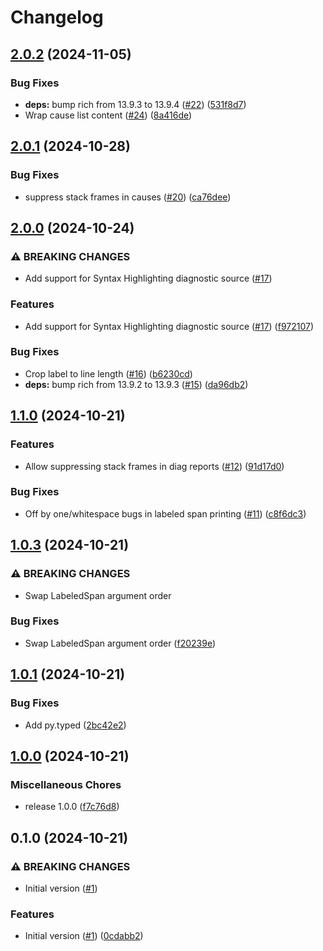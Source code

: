 # Changelog

## [2.0.2](https://github.com/risqcapital/pyagnostics/compare/v2.0.1...v2.0.2) (2024-11-05)


### Bug Fixes

* **deps:** bump rich from 13.9.3 to 13.9.4 ([#22](https://github.com/risqcapital/pyagnostics/issues/22)) ([531f8d7](https://github.com/risqcapital/pyagnostics/commit/531f8d7a3a1716cbb28e7347fdac09ee6c0d7788))
* Wrap cause list content ([#24](https://github.com/risqcapital/pyagnostics/issues/24)) ([8a416de](https://github.com/risqcapital/pyagnostics/commit/8a416def1f9a473e551a993b90dc13fd59d7ee7a))

## [2.0.1](https://github.com/risqcapital/pyagnostics/compare/v2.0.0...v2.0.1) (2024-10-28)


### Bug Fixes

* suppress stack frames in causes ([#20](https://github.com/risqcapital/pyagnostics/issues/20)) ([ca76dee](https://github.com/risqcapital/pyagnostics/commit/ca76dee920be9e90d3d696f67cfd571d6354e9ea))

## [2.0.0](https://github.com/risqcapital/pyagnostics/compare/v1.1.0...v2.0.0) (2024-10-24)


### ⚠ BREAKING CHANGES

* Add support for Syntax Highlighting diagnostic source ([#17](https://github.com/risqcapital/pyagnostics/issues/17))

### Features

* Add support for Syntax Highlighting diagnostic source ([#17](https://github.com/risqcapital/pyagnostics/issues/17)) ([f972107](https://github.com/risqcapital/pyagnostics/commit/f972107062004ec69b7b3021f7ae58070777b134))


### Bug Fixes

* Crop label to line length ([#16](https://github.com/risqcapital/pyagnostics/issues/16)) ([b6230cd](https://github.com/risqcapital/pyagnostics/commit/b6230cd9b036d1c5c17d5664b13bba90684b9ed8))
* **deps:** bump rich from 13.9.2 to 13.9.3 ([#15](https://github.com/risqcapital/pyagnostics/issues/15)) ([da96db2](https://github.com/risqcapital/pyagnostics/commit/da96db2cfe49706bcea8ae10ec3f7f8894413215))

## [1.1.0](https://github.com/risqcapital/pyagnostics/compare/v1.0.3...v1.1.0) (2024-10-21)


### Features

* Allow suppressing stack frames in diag reports ([#12](https://github.com/risqcapital/pyagnostics/issues/12)) ([91d17d0](https://github.com/risqcapital/pyagnostics/commit/91d17d09fc5d3f9f22b9717bac30e4aaede33452))


### Bug Fixes

* Off by one/whitespace bugs in labeled span printing ([#11](https://github.com/risqcapital/pyagnostics/issues/11)) ([c8f6dc3](https://github.com/risqcapital/pyagnostics/commit/c8f6dc33023a3f0834a7a123b0cf60cae1c565a3))

## [1.0.3](https://github.com/risqcapital/pyagnostics/compare/v1.0.1...v1.0.3) (2024-10-21)


### ⚠ BREAKING CHANGES

* Swap LabeledSpan argument order

### Bug Fixes

* Swap LabeledSpan argument order ([f20239e](https://github.com/risqcapital/pyagnostics/commit/f20239eb933b4dbcd05555137be0ed6a82b8dcbc))

## [1.0.1](https://github.com/risqcapital/pyagnostics/compare/v1.0.0...v1.0.1) (2024-10-21)


### Bug Fixes

* Add py.typed ([2bc42e2](https://github.com/risqcapital/pyagnostics/commit/2bc42e2b97b3d9a0aba20e2abffc89fc276d45df))

## [1.0.0](https://github.com/risqcapital/pyagnostics/compare/v0.1.0...v1.0.0) (2024-10-21)


### Miscellaneous Chores

* release 1.0.0 ([f7c76d8](https://github.com/risqcapital/pyagnostics/commit/f7c76d89c16791e6d03f59e9a88e32dbfb9139c3))

## 0.1.0 (2024-10-21)


### ⚠ BREAKING CHANGES

* Initial version ([#1](https://github.com/risqcapital/pyagnostics/issues/1))

### Features

* Initial version ([#1](https://github.com/risqcapital/pyagnostics/issues/1)) ([0cdabb2](https://github.com/risqcapital/pyagnostics/commit/0cdabb255e695fa907948e008d0cfc022f34891e))
